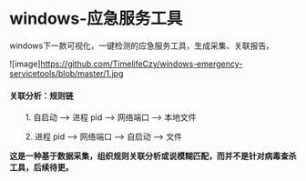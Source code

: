 # windows-应急服务工具
windows下一款可视化，一键检测的应急服务工具，生成采集、关联报告。

![image]https://github.com/TimelifeCzy/windows-emergency-servicetools/blob/master/1.jpg

#### 关联分析：规则链
&emsp;&emsp;1. 自启动 --> 进程 pid --> 网络端口 --> 本地文件

&emsp;&emsp;2. 进程 pid --> 网络端口  --> 自启动 --> 文件

**这是一种基于数据采集，组织规则关联分析或说模糊匹配，而并不是针对病毒查杀工具，后续待更。**
